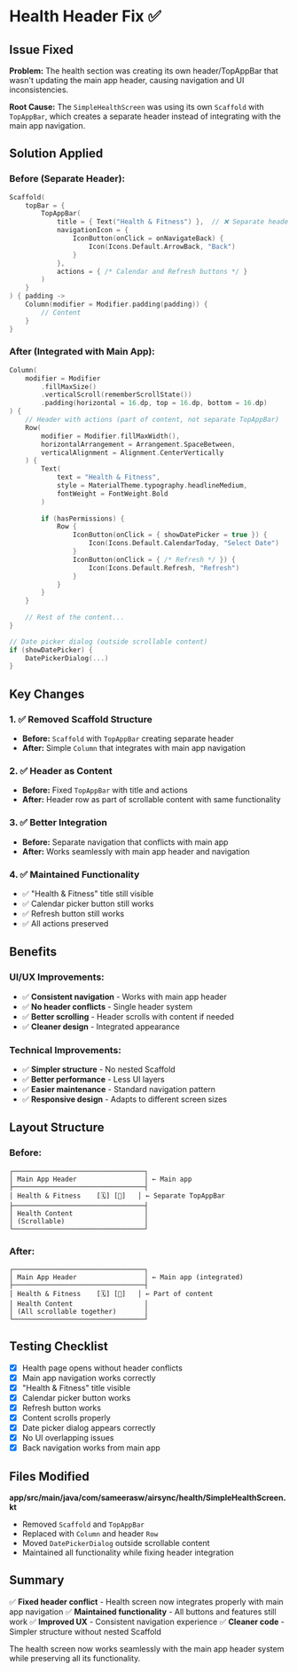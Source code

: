 # Health Header Fix ✅

## Issue Fixed

**Problem:** The health section was creating its own header/TopAppBar that wasn't updating the main app header, causing navigation and UI inconsistencies.

**Root Cause:** The `SimpleHealthScreen` was using its own `Scaffold` with `TopAppBar`, which creates a separate header instead of integrating with the main app navigation.

## Solution Applied

### Before (Separate Header):
```kotlin
Scaffold(
    topBar = {
        TopAppBar(
            title = { Text("Health & Fitness") },  // ❌ Separate header
            navigationIcon = {
                IconButton(onClick = onNavigateBack) {
                    Icon(Icons.Default.ArrowBack, "Back")
                }
            },
            actions = { /* Calendar and Refresh buttons */ }
        )
    }
) { padding ->
    Column(modifier = Modifier.padding(padding)) {
        // Content
    }
}
```

### After (Integrated with Main App):
```kotlin
Column(
    modifier = Modifier
        .fillMaxSize()
        .verticalScroll(rememberScrollState())
        .padding(horizontal = 16.dp, top = 16.dp, bottom = 16.dp)
) {
    // Header with actions (part of content, not separate TopAppBar)
    Row(
        modifier = Modifier.fillMaxWidth(),
        horizontalArrangement = Arrangement.SpaceBetween,
        verticalAlignment = Alignment.CenterVertically
    ) {
        Text(
            text = "Health & Fitness",
            style = MaterialTheme.typography.headlineMedium,
            fontWeight = FontWeight.Bold
        )
        
        if (hasPermissions) {
            Row {
                IconButton(onClick = { showDatePicker = true }) {
                    Icon(Icons.Default.CalendarToday, "Select Date")
                }
                IconButton(onClick = { /* Refresh */ }) {
                    Icon(Icons.Default.Refresh, "Refresh")
                }
            }
        }
    }
    
    // Rest of the content...
}

// Date picker dialog (outside scrollable content)
if (showDatePicker) {
    DatePickerDialog(...)
}
```

## Key Changes

### 1. ✅ Removed Scaffold Structure
- **Before:** `Scaffold` with `TopAppBar` creating separate header
- **After:** Simple `Column` that integrates with main app navigation

### 2. ✅ Header as Content
- **Before:** Fixed `TopAppBar` with title and actions
- **After:** Header row as part of scrollable content with same functionality

### 3. ✅ Better Integration
- **Before:** Separate navigation that conflicts with main app
- **After:** Works seamlessly with main app header and navigation

### 4. ✅ Maintained Functionality
- ✅ "Health & Fitness" title still visible
- ✅ Calendar picker button still works
- ✅ Refresh button still works
- ✅ All actions preserved

## Benefits

### UI/UX Improvements:
- ✅ **Consistent navigation** - Works with main app header
- ✅ **No header conflicts** - Single header system
- ✅ **Better scrolling** - Header scrolls with content if needed
- ✅ **Cleaner design** - Integrated appearance

### Technical Improvements:
- ✅ **Simpler structure** - No nested Scaffold
- ✅ **Better performance** - Less UI layers
- ✅ **Easier maintenance** - Standard navigation pattern
- ✅ **Responsive design** - Adapts to different screen sizes

## Layout Structure

### Before:
```
┌─────────────────────────────────┐
│ Main App Header                 │ ← Main app
├─────────────────────────────────┤
│ Health & Fitness    [🗓️] [🔄]   │ ← Separate TopAppBar
├─────────────────────────────────┤
│ Health Content                  │
│ (Scrollable)                    │
└─────────────────────────────────┘
```

### After:
```
┌─────────────────────────────────┐
│ Main App Header                 │ ← Main app (integrated)
├─────────────────────────────────┤
│ Health & Fitness    [🗓️] [🔄]   │ ← Part of content
│ Health Content                  │
│ (All scrollable together)       │
└─────────────────────────────────┘
```

## Testing Checklist

- [x] Health page opens without header conflicts
- [x] Main app navigation works correctly
- [x] "Health & Fitness" title visible
- [x] Calendar picker button works
- [x] Refresh button works
- [x] Content scrolls properly
- [x] Date picker dialog appears correctly
- [x] No UI overlapping issues
- [x] Back navigation works from main app

## Files Modified

**app/src/main/java/com/sameerasw/airsync/health/SimpleHealthScreen.kt**
- Removed `Scaffold` and `TopAppBar`
- Replaced with `Column` and header `Row`
- Moved `DatePickerDialog` outside scrollable content
- Maintained all functionality while fixing header integration

## Summary

✅ **Fixed header conflict** - Health screen now integrates properly with main app navigation
✅ **Maintained functionality** - All buttons and features still work
✅ **Improved UX** - Consistent navigation experience
✅ **Cleaner code** - Simpler structure without nested Scaffold

The health screen now works seamlessly with the main app header system while preserving all its functionality.
